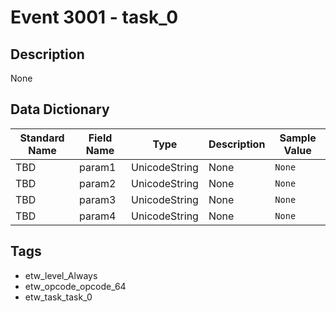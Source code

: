 # Event 3001 - task_0

## Description
None

## Data Dictionary
|Standard Name|Field Name|Type|Description|Sample Value|
|---|---|---|---|---|
|TBD|param1|UnicodeString|None|`None`|
|TBD|param2|UnicodeString|None|`None`|
|TBD|param3|UnicodeString|None|`None`|
|TBD|param4|UnicodeString|None|`None`|

## Tags
* etw_level_Always
* etw_opcode_opcode_64
* etw_task_task_0
